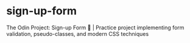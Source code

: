 # sign-up-form
The Odin Project: Sign-up Form 📝 | Practice project implementing form validation, pseudo-classes, and modern CSS techniques

